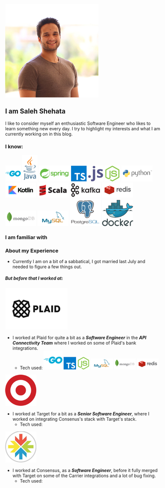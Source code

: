 <img src="https://raw.githubusercontent.com/Shehats/blogs/main/images/profile.jpg" alt="profile" width="300"/>

## I am Saleh Shehata
I like to consider myself an enthusiastic Software Engineer who likes to learn something new every day. I try to highlight my interests and what I am currently working on in this blog.

### I know:
<img src="https://raw.githubusercontent.com/Shehats/blogs/main/images/go_icon.svg" alt="go" width="50"/> <img src="https://raw.githubusercontent.com/Shehats/blogs/main/images/java_logo.svg" alt="java" width="50"/> <img src="https://raw.githubusercontent.com/Shehats/blogs/main/images/spring_logo.svg" alt="spring" width="100"/> <img src="https://raw.githubusercontent.com/Shehats/blogs/main/images/typescript_icon.svg" alt="ts" width="50"/> <img src="https://raw.githubusercontent.com/Shehats/blogs/main/images/javascript_icon.svg" alt="js" width="50"/> <img src="https://raw.githubusercontent.com/Shehats/blogs/main/images/nodejs_icon.svg" alt="nodejs" width="50"/> <img src="https://raw.githubusercontent.com/Shehats/blogs/main/images/python_logo.svg" alt="python" width="100"/> <img src="https://raw.githubusercontent.com/Shehats/blogs/main/images/kotlin_logo.svg" alt="kotlin" width="100"/> <img src="https://raw.githubusercontent.com/Shehats/blogs/main/images/scala_logo.svg" alt="kotlin" width="100"/> <img src="https://raw.githubusercontent.com/Shehats/blogs/main/images/kafka_logo.svg" alt="kafka" width="100"/> <img src="https://raw.githubusercontent.com/Shehats/blogs/main/images/redis_logo.svg" alt="redis" width="100"/> <img src="https://raw.githubusercontent.com/Shehats/blogs/main/images/mongodb_logo.svg" alt="mongodb" width="100"/> <img src="https://raw.githubusercontent.com/Shehats/blogs/main/images/mysql_logo.svg" alt="mysql" width="100"/> <img src="https://raw.githubusercontent.com/Shehats/blogs/main/images/postgresql_icon.svg" alt="postgresql" width="100"/> <img src="https://raw.githubusercontent.com/Shehats/blogs/main/images/docker-logol.svg" alt="docker" width="100"/>

### I am familiar with


### About my Experience
- Currently I am on a bit of a sabbatical, I got married last July and needed to figure a few things out.

##### But before that I worked at:

<img src="/images/plaid_logo.svg" alt="plaid" width="200"/>

- I worked at Plaid for quite a bit as a ***Software Engineer*** in the ***API Connectivity Team*** where I worked on some of Plaid's bank integrations.
  - Tech used: <img src="/images/go_icon.svg" alt="go" width="60"/> <img src="/images/typescript_icon.svg" alt="ts" width="40"/> <img src="/images/nodejs_icon.svg" alt="nodejs" width="40"/> <img src="/images/mysql_logo.svg" alt="mysql" width="70"/> <img src="/images/mongodb_logo.svg" alt="mongodb" width="70"/> <img src="/images/redis_logo.svg" alt="redis" width="70"/>

<img src="/images/target_logo.png" alt="target" width="100"/>

- I worked at Target for a bit as a ***Senior Software Engineer***, where I worked on integrating Consenus's stack with Target's stack.
  - Tech used: 
 
<img src="/images/consensus_logo.jpg" alt="consensus" width="100"/>

- I worked at Consensus, as a ***Software Engineer***, before it fully merged with Target on some of the Carrier integrations and a lot of bug fixing.
  - Tech used:

